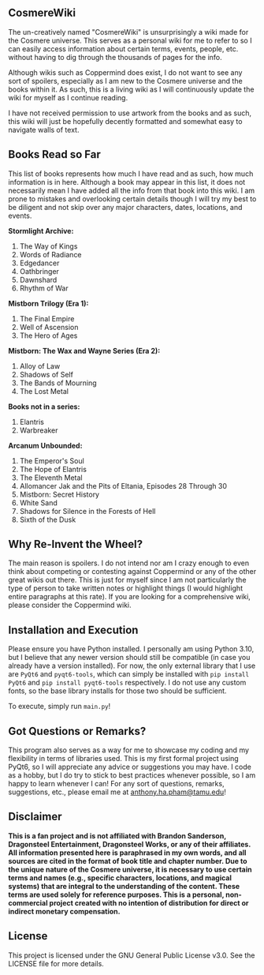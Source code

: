 ## CosmereWiki

The un-creatively named "CosmereWiki" is unsurprisingly a wiki made for the Cosmere universe. This serves as a personal wiki for me to refer to so I can easily access information about certain terms, events, people, etc. without having to dig through the thousands of pages for the info. 

Although wikis such as Coppermind does exist, I do not want to see any sort of spoilers, especially as I am new to the Cosmere universe and the books within it. As such, this is a living wiki as I will continuously update the wiki for myself as I continue reading.

I have not received permission to use artwork from the books and as such, this wiki will just be hopefully decently formatted and somewhat easy to navigate walls of text. 

## Books Read so Far

This list of books represents how much I have read and as such, how much information is in here. Although a book may appear in this list, it does not necessarily mean I have added all the info from that book into this wiki. I am prone to mistakes and overlooking certain details though I will try my best to be diligent and not skip over any major characters, dates, locations, and events.

**Stormlight Archive:**
1. The Way of Kings
2. Words of Radiance
3. Edgedancer
4. Oathbringer
5. Dawnshard
6. Rhythm of War

**Mistborn Trilogy (Era 1):**
1. The Final Empire
2. Well of Ascension
3. The Hero of Ages

**Mistborn: The Wax and Wayne Series (Era 2):**
1. Alloy of Law
2. Shadows of Self
3. The Bands of Mourning
4. The Lost Metal

**Books not in a series:**
1. Elantris
2. Warbreaker

**Arcanum Unbounded:**
1. The Emperor's Soul
2. The Hope of Elantris
3. The Eleventh Metal
4. Allomancer Jak and the Pits of Eltania, Episodes 28 Through 30
5. Mistborn: Secret History
6. White Sand
7. Shadows for Silence in the Forests of Hell
8. Sixth of the Dusk

## Why Re-Invent the Wheel?

The main reason is spoilers. I do not intend nor am I crazy enough to even think about competing or contesting against Coppermind or any of the other great wikis out there. This is just for myself since I am not particularly the type of person to take written notes or highlight things (I would highlight entire paragraphs at this rate). If you are looking for a comprehensive wiki, please consider the Coppermind wiki.

## Installation and Execution

Please ensure you have Python installed. I personally am using Python 3.10, but I believe that any newer version should still be compatible (in case you already have a version installed). For now, the only external library that I use are `PyQt6` and `pyqt6-tools`, which can simply be installed with `pip install PyQt6` and `pip install pyqt6-tools` respectively. I do not use any custom fonts, so the base library installs for those two should be sufficient.

To execute, simply run `main.py`!

## Got Questions or Remarks?

This program also serves as a way for me to showcase my coding and my flexibility in terms of libraries used. This is my first formal project using PyQt6, so I will appreciate any advice or suggestions you may have. I code as a hobby, but I do try to stick to best practices whenever possible, so I am happy to learn whenever I can! For any sort of questions, remarks, suggestions, etc., please email me at anthony.ha.pham@tamu.edu!

## Disclaimer 

**This is a fan project and is not affiliated with Brandon Sanderson, Dragonsteel Entertainment, Dragonsteel Works, or any of their affiliates. All information presented here is paraphrased in my own words, and all sources are cited in the format of book title and chapter number. Due to the unique nature of the Cosmere universe, it is necessary to use certain terms and names (e.g., specific characters, locations, and magical systems) that are integral to the understanding of the content. These terms are used solely for reference purposes. This is a personal, non-commercial project created with no intention of distribution for direct or indirect monetary compensation.**

## License
This project is licensed under the GNU General Public License v3.0. See the LICENSE file for more details.
